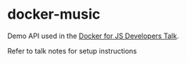 # docker-music
Demo API used in the [Docker for JS Developers Talk](https://github.com/shanebarringer/talk-docker-for-js-devs). 

Refer to talk notes for setup instructions
